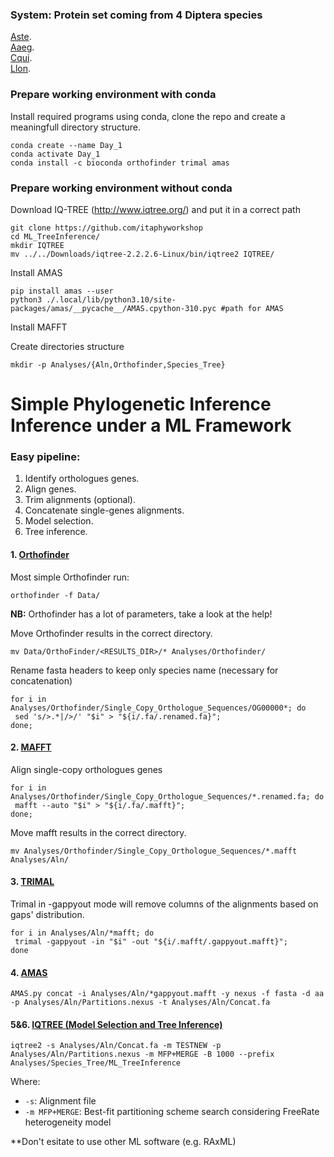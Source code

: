 ### System: Protein set coming from 4 Diptera species

[Aste](https://en.wikipedia.org/wiki/Anopheles_stephensi).  
[Aaeg](https://it.wikipedia.org/wiki/Aedes_aegypti).  
[Cqui](https://en.wikipedia.org/wiki/Culex_quinquefasciatus).  
[Llon](https://en.wikipedia.org/wiki/Lutzomyia_longipalpis).  

### Prepare working environment with conda

Install required programs using conda, clone the repo and create a meaningfull directory structure.

```
conda create --name Day_1
conda activate Day_1
conda install -c bioconda orthofinder trimal amas
```

### Prepare working environment without conda

Download IQ-TREE (http://www.iqtree.org/) and put it in a correct path


```
git clone https://github.com/itaphyworkshop
cd ML_TreeInference/
mkdir IQTREE
mv ../../Downloads/iqtree-2.2.2.6-Linux/bin/iqtree2 IQTREE/
```

Install AMAS
```
pip install amas --user
python3 ./.local/lib/python3.10/site-packages/amas/__pycache__/AMAS.cpython-310.pyc #path for AMAS
```
Install MAFFT


Create directories structure
```
mkdir -p Analyses/{Aln,Orthofinder,Species_Tree}
```
 
# Simple Phylogenetic Inference Inference under a ML Framework 

### Easy pipeline:

1. Identify orthologues genes.
2. Align genes.
3. Trim alignments (optional).
4. Concatenate single-genes alignments.
5. Model selection.
6. Tree inference.

#### 1. [Orthofinder](https://github.com/davidemms/OrthoFinder)

Most simple Orthofinder run:

```
orthofinder -f Data/
```

**NB:** Orthofinder has a lot of parameters, take a look at the help!

Move Orthofinder results in the correct directory.

```
mv Data/OrthoFinder/<RESULTS_DIR>/* Analyses/Orthofinder/
```

Rename fasta headers to keep only species name (necessary for concatenation)

```
for i in Analyses/Orthofinder/Single_Copy_Orthologue_Sequences/OG00000*; do 
 sed 's/>.*|/>/' "$i" > "${i/.fa/.renamed.fa}"; 
done;
```

#### 2. [MAFFT](https://mafft.cbrc.jp/alignment/server/)

Align single-copy orthologues genes

```
for i in Analyses/Orthofinder/Single_Copy_Orthologue_Sequences/*.renamed.fa; do 
 mafft --auto "$i" > "${i/.fa/.mafft}"; 
done;
```

Move mafft results in the correct directory.

```
mv Analyses/Orthofinder/Single_Copy_Orthologue_Sequences/*.mafft Analyses/Aln/
```

#### 3. [TRIMAL](http://trimal.cgenomics.org/trimal)

Trimal in -gappyout mode will remove columns of the alignments based on gaps' distribution.

```
for i in Analyses/Aln/*mafft; do 
 trimal -gappyout -in "$i" -out "${i/.mafft/.gappyout.mafft}"; 
done
```
#### 4. [AMAS]([http://trimal.cgenomics.org/trimal](https://github.com/marekborowiec/AMAS))

```
AMAS.py concat -i Analyses/Aln/*gappyout.mafft -y nexus -f fasta -d aa -p Analyses/Aln/Partitions.nexus -t Analyses/Aln/Concat.fa
```

#### 5&6. [IQTREE (Model Selection and Tree Inference)](http://www.iqtree.org/)
```
iqtree2 -s Analyses/Aln/Concat.fa -m TESTNEW -p Analyses/Aln/Partitions.nexus -m MFP+MERGE -B 1000 --prefix Analyses/Species_Tree/ML_TreeInference
```

Where: 
* ```-s```: Alignment file
* ```-m MFP+MERGE```: Best-fit partitioning scheme search considering FreeRate heterogeneity model

**Don't esitate to use other ML software (e.g. RAxML)

